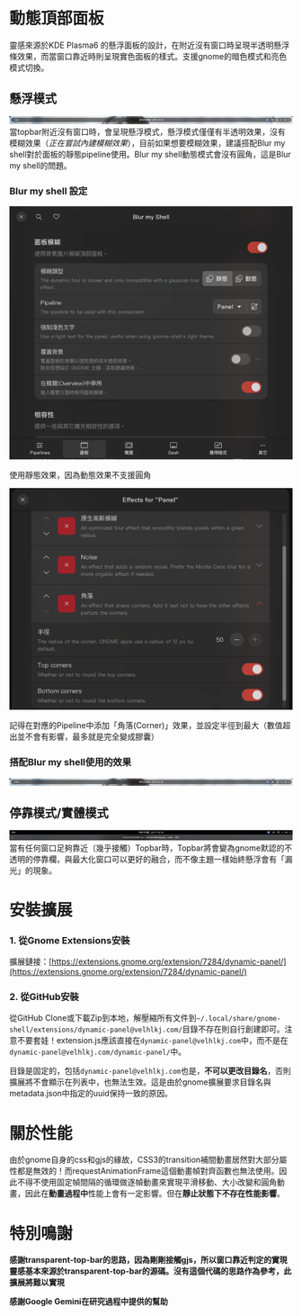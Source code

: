 # 動態頂部面板
靈感來源於KDE Plasma6 的懸浮面板的設計，在附近沒有窗口時呈現半透明懸浮條效果，而當窗口靠近時則呈現實色面板的樣式。支援gnome的暗色模式和亮色模式切換。

## 懸浮模式
![懸浮模式](readme_images/transparent.png)
當topbar附近沒有窗口時，會呈現懸浮模式，懸浮模式僅僅有半透明效果，沒有模糊效果（*正在嘗試內建模糊效果*），目前如果想要模糊效果，建議搭配Blur my shell對於面板的靜態pipeline使用。Blur my shell動態模式會沒有圓角，這是Blur my shell的問題。
### Blur my shell 設定
![Blur my shell 設定](readme_images/bms_settings1.png)

使用靜態效果，因為動態效果不支援圓角

![Blur my shell Pipeline 設定](readme_images/bms_settings2.png)

記得在對應的Pipeline中添加「角落(Corner)」效果，並設定半徑到最大（數值超出並不會有影響，最多就是完全變成膠囊）
### 搭配Blur my shell使用的效果
![帶模糊的懸浮效果](readme_images/blur.png)

## 停靠模式/實體模式
![停靠模式](readme_images/solid.png)
當有任何窗口足夠靠近（幾乎接觸）Topbar時，Topbar將會變為gnome默認的不透明的停靠欄，與最大化窗口可以更好的融合，而不像主題一樣始終懸浮會有「漏光」的現象。

# 安裝擴展
### 1. 從Gnome Extensions安裝
擴展鏈接：[https://extensions.gnome.org/extension/7284/dynamic-panel/](https://extensions.gnome.org/extension/7284/dynamic-panel/)
### 2. 從GitHub安裝
從GitHub Clone或下載Zip到本地，解壓縮所有文件到`~/.local/share/gnome-shell/extensions/dynamic-panel@velhlkj.com/`目錄不存在則自行創建即可。注意不要套娃！extension.js應該直接在`dynamic-panel@velhlkj.com`中，而不是在`dynamic-panel@velhlkj.com/dynamic-panel/`中。

目錄是固定的，包括`dynamic-panel@velhlkj.com`也是，**不可以更改目錄名**，否則擴展將不會顯示在列表中，也無法生效。這是由於gnome擴展要求目錄名與metadata.json中指定的uuid保持一致的原因。

# 關於性能
由於gnome自身的css和gjs的緣故，CSS3的transition補間動畫居然對大部分屬性都是無效的！而requestAnimationFrame這個動畫幀對齊函數也無法使用。因此不得不使用固定幀間隔的循環做逐幀動畫來實現平滑移動、大小改變和圓角動畫，因此在**動畫過程中**性能上會有一定影響。但在**靜止狀態下不存在性能影響**。

# 特別鳴謝
**感謝transparent-top-bar的思路，因為剛剛接觸gjs，所以窗口靠近判定的實現靈感基本來源於transparent-top-bar的源碼。沒有這個代碼的思路作為參考，此擴展將難以實現**

**感謝Google Gemini在研究過程中提供的幫助**
